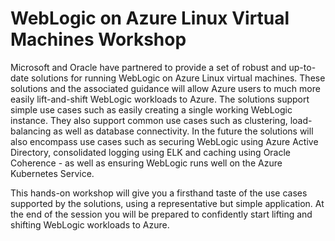 # WebLogic on Azure Linux Virtual Machines Workshop

Microsoft and Oracle have partnered to provide a set of robust and up-to-date solutions for running WebLogic on Azure Linux virtual machines. These solutions and the associated guidance will allow Azure users to much more easily lift-and-shift WebLogic workloads to Azure. The solutions support simple use cases such as easily creating a single working WebLogic instance. They also support common use cases such as clustering, load-balancing as well as database connectivity. In the future the solutions will also encompass use cases such as securing WebLogic using Azure Active Directory, consolidated logging using ELK and caching using Oracle Coherence - as well as ensuring WebLogic runs well on the Azure Kubernetes Service.

This hands-on workshop will give you a firsthand taste of the use cases supported by the solutions, using a representative but simple application. At the end of the session you will be prepared to confidently start lifting and shifting WebLogic workloads to Azure.
